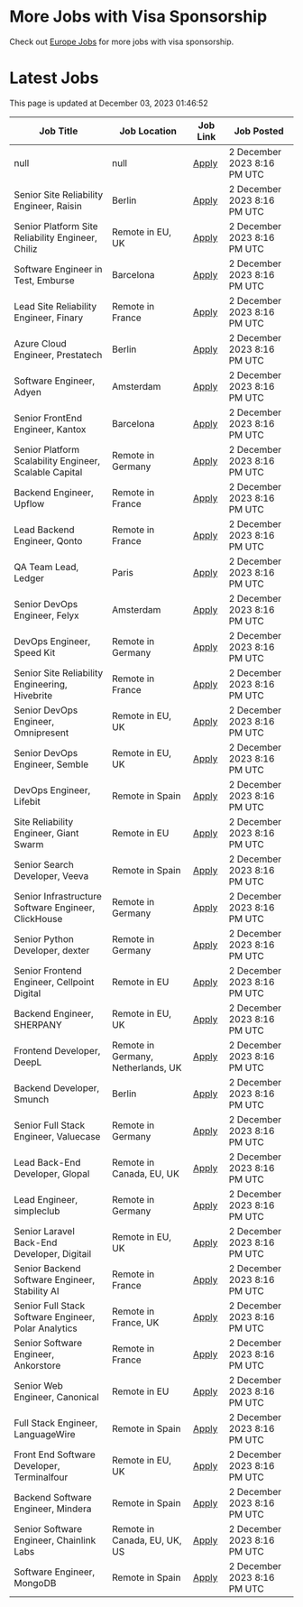 # More Jobs with Visa Sponsorship

Check out [Europe Jobs](https://github.com/sureshparimi/europejobs#latest-jobs) for more jobs with visa sponsorship.

# Latest Jobs

This page is updated at December 03, 2023 01:46:52

| Job Title | Job Location | Job Link | Job Posted |
| --- | --- | --- | --- |
| null | null | [Apply](null) |  2 December 2023  8:16 PM UTC |
| Senior Site Reliability Engineer, Raisin | Berlin | [Apply](https://raisin.jobs.personio.de/job/870751?language=en&utm_source=Otta) |  2 December 2023  8:16 PM UTC |
| Senior Platform Site Reliability Engineer, Chiliz | Remote in EU, UK | [Apply](https://chiliz.bamboohr.com/careers/268?utm_source=Otta) |  2 December 2023  8:16 PM UTC |
| Software Engineer in Test, Emburse | Barcelona | [Apply](https://jobs.lever.co/emburse/dde91e07-a225-4f07-ab86-49234f5663d3?lever-source=Otta) |  2 December 2023  8:16 PM UTC |
| Lead Site Reliability Engineer, Finary | Remote in France | [Apply](https://jobs.ashbyhq.com/finary/d17a0d99-e6b9-420a-b719-0fa6cb06dfc9?utm_source=Otta) |  2 December 2023  8:16 PM UTC |
| Azure Cloud Engineer, Prestatech | Berlin | [Apply](https://prestatech.viterbit.site/azure-cloud-engineer-7ioLEx0Z0Udo7LBT/?utm_source=Otta) |  2 December 2023  8:16 PM UTC |
| Software Engineer, Adyen | Amsterdam | [Apply](https://boards.greenhouse.io/adyen/jobs/5044061?utm_source=Otta) |  2 December 2023  8:16 PM UTC |
| Senior FrontEnd Engineer, Kantox | Barcelona | [Apply](https://apply.workable.com/kantox/j/1B59A192A0/?utm_source=Otta) |  2 December 2023  8:16 PM UTC |
| Senior Platform Scalability Engineer, Scalable Capital | Remote in Germany | [Apply](https://jobs.smartrecruiters.com/ScalableGmbH/743999918955323--senior-platform-scalability-engineer-m-f-x-onsite-or-remote-in-germany-?utm_source=Otta) |  2 December 2023  8:16 PM UTC |
| Backend Engineer, Upflow | Remote in France | [Apply](https://jobs.ashbyhq.com/upflow/fc951a7e-b037-4e81-99c7-a5dae96c2e54?utm_source=Otta) |  2 December 2023  8:16 PM UTC |
| Lead Backend Engineer, Qonto | Remote in France | [Apply](https://jobs.lever.co/qonto/677eed9c-68b0-4fe2-9f38-34dc75acb990?lever-source=Otta) |  2 December 2023  8:16 PM UTC |
| QA Team Lead, Ledger | Paris | [Apply](https://jobs.lever.co/ledger/7788d186-9653-4d25-87f4-6e5b2340300d?lever-source=Otta) |  2 December 2023  8:16 PM UTC |
| Senior DevOps Engineer, Felyx | Amsterdam | [Apply](https://jobs.smartrecruiters.com/Felyx/743999919423361-senior-devops-engineer-cloud-platform?utm_source=Otta) |  2 December 2023  8:16 PM UTC |
| DevOps Engineer, Speed Kit | Remote in Germany | [Apply](https://join.com/companies/baqend/8665684-devops-engineer-all-genders-remote-or-hamburg?utm_source=Otta) |  2 December 2023  8:16 PM UTC |
| Senior Site Reliability Engineering, Hivebrite | Remote in France | [Apply](https://jobs.lever.co/hivebrite/2d08924a-25c3-47f5-92c2-3cabf9fea96b?lever-source=Otta) |  2 December 2023  8:16 PM UTC |
| Senior DevOps Engineer, Omnipresent | Remote in EU, UK | [Apply](https://www.omnipresent.com/jobs?gh_jid=4197121101&gh_src=51b52a62teu) |  2 December 2023  8:16 PM UTC |
| Senior DevOps Engineer, Semble | Remote in EU, UK | [Apply](https://semble.bamboohr.com/careers/69?utm_source=Otta) |  2 December 2023  8:16 PM UTC |
| DevOps Engineer, Lifebit | Remote in Spain | [Apply](https://apply.workable.com/lifebit-biotech-ltd/j/E6B207C301/?utm_source=Otta) |  2 December 2023  8:16 PM UTC |
| Site Reliability Engineer, Giant Swarm | Remote in EU | [Apply](https://giant-swarm.jobs.personio.de/job/180887?language=en&utm_source=Otta) |  2 December 2023  8:16 PM UTC |
| Senior Search Developer, Veeva | Remote in Spain | [Apply](https://jobs.lever.co/veeva/aafe1a7d-b897-49cc-af19-b0f36e42b319?lever-source=Otta) |  2 December 2023  8:16 PM UTC |
| Senior Infrastructure Software Engineer, ClickHouse | Remote in Germany | [Apply](https://boards.greenhouse.io/clickhouse/jobs/4842567004?utm_source=Otta) |  2 December 2023  8:16 PM UTC |
| Senior Python Developer, dexter | Remote in Germany | [Apply](https://join.com/companies/dexter-health/8637627-senior-python-developer-cloud-and-microservices-remote?utm_source=Otta) |  2 December 2023  8:16 PM UTC |
| Senior Frontend Engineer, Cellpoint Digital | Remote in EU | [Apply](https://cellpointdigital.bamboohr.com/careers/133?utm_source=Otta) |  2 December 2023  8:16 PM UTC |
| Backend Engineer, SHERPANY | Remote in EU, UK | [Apply](https://join.com/companies/sherpany/8624398-backend-engineer-europe-remote?utm_source=Otta) |  2 December 2023  8:16 PM UTC |
| Frontend Developer, DeepL | Remote in Germany, Netherlands, UK | [Apply](https://jobs.deepl.com/o/frontend-developer-fmd-ger-uk-nl-or-pl-4?utm_source=Otta) |  2 December 2023  8:16 PM UTC |
| Backend Developer, Smunch | Berlin | [Apply](https://smunch.jobs.personio.de/job/245013?language=en&utm_source=Otta) |  2 December 2023  8:16 PM UTC |
| Senior Full Stack Engineer, Valuecase | Remote in Germany | [Apply](https://join.com/companies/valuecase/8617078-senior-full-stack-engineer-with-frontend-focus-all-genders?utm_source=Otta) |  2 December 2023  8:16 PM UTC |
| Lead Back-End Developer, Glopal | Remote in Canada, EU, UK | [Apply](https://glopal.bamboohr.com/careers/69?utm_source=Otta) |  2 December 2023  8:16 PM UTC |
| Lead Engineer, simpleclub | Remote in Germany | [Apply](https://simpleclub.pinpointhq.com/en/postings/4e61d7b0-d7e3-4623-8630-b274c6ca4cf3?utm_source=Otta) |  2 December 2023  8:16 PM UTC |
| Senior Laravel Back-End Developer, Digitail | Remote in EU, UK | [Apply](https://digitail.io/?utm_source=otta.com) |  2 December 2023  8:16 PM UTC |
| Senior Backend Software Engineer, Stability AI | Remote in France | [Apply](http://stability.ai/careers?gh_jid=4166152101&utm_source=Otta) |  2 December 2023  8:16 PM UTC |
| Senior Full Stack Software Engineer, Polar Analytics | Remote in France, UK | [Apply](https://jobs.ashbyhq.com/polaranalytics/671fbf44-3b1c-4f73-8e36-8b9f51425a9d?utm_source=Otta) |  2 December 2023  8:16 PM UTC |
| Senior Software Engineer, Ankorstore | Remote in France | [Apply](https://jobs.ashbyhq.com/Ankorstore/4c8d5aba-fbb3-46fb-89d7-dda2c9d4afa0?utm_source=Otta) |  2 December 2023  8:16 PM UTC |
| Senior Web Engineer, Canonical | Remote in EU | [Apply](https://boards.greenhouse.io/canonical/jobs/4417916?utm_source=Otta) |  2 December 2023  8:16 PM UTC |
| Full Stack Engineer, LanguageWire | Remote in Spain | [Apply](https://apply.workable.com/languagewire/j/5CBA056B84/?utm_source=Otta) |  2 December 2023  8:16 PM UTC |
| Front End Software Developer, Terminalfour | Remote in EU, UK | [Apply](https://terminalfour.hirehive.com/job/110716/front-end-software-developer-remote-remote-europe?utm_source=Otta) |  2 December 2023  8:16 PM UTC |
| Backend Software Engineer, Mindera | Remote in Spain | [Apply](https://apply.workable.com/minderacraft/j/BC8AFCC526/?utm_source=Otta) |  2 December 2023  8:16 PM UTC |
| Senior Software Engineer, Chainlink Labs | Remote in Canada, EU, UK, US | [Apply](https://jobs.lever.co/chainlink/24b51d24-e2b5-4f77-a782-a41f3dffd768?lever-source=Otta) |  2 December 2023  8:16 PM UTC |
| Software Engineer, MongoDB | Remote in Spain | [Apply](https://www.mongodb.com/careers/job/?gh_jid=5043254&utm_source=Otta) |  2 December 2023  8:16 PM UTC |
